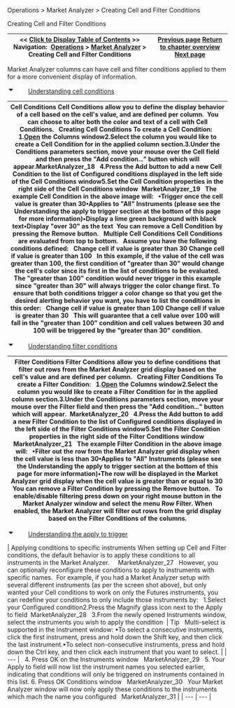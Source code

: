 ﻿


Operations \> Market Analyzer \> Creating Cell and Filter Conditions






















Creating Cell and Filter Conditions







| \<\< [Click to Display Table of Contents](creating_cell_and_filter_condi.md) \>\> **Navigation:**     [Operations](operations-1.md) \> [Market Analyzer](market_analyzer-1.md) \> Creating Cell and Filter Conditions | [Previous page](dynamic_ranking_and_sorting-1.md) [Return to chapter overview](market_analyzer-1.md) [Next page](market_analyzer_properties-1.md) |
| --- | --- |














Market Analyzer columns can have cell and filter conditions applied to them for a more convenient display of information.


![tog_minus](tog_minus-1.gif)        [Understanding cell conditions](javascript:HMToggle('toggle','UnderstandingCellConditions','UnderstandingCellConditions_ICON'))




| Cell Conditions Cell Conditions allow you to define the display behavior of a cell based on the cell's value, and are defined per column.  You can choose to alter both the color and text of a cell with Cell Conditions.   Creating Cell Conditions To create a Cell Condition:   1\.[Open](working_with_columns-1.md) the Columns window2\.Select the column you would like to create a Cell Condition for in the applied column section.3\.Under the Conditions parameters section, move your mouse over the Cell field and then press the "Add condition..." button which will appear.MarketAnalyzer_18   4\.Press the Add button to add a new Cell Condition to the list of Configured conditions displayed in the left side of the Cell Conditions window5\.Set the Cell Condition properties in the right side of the Cell Conditions window  MarketAnalyzer_19   The example Cell Condition in the above image will:   •Trigger once the cell value is greater than 30•Applies to "All" Instruments (please see the Understanding the apply to trigger section at the bottom of this page for more information)•Display a lime green background with black text•Display "over 30" as the text  You can remove a Cell Condition by pressing the Remove button.   Multiple Cell Conditions Cell Conditions are evaluated from top to bottom.   Assume you have the following conditions defined:   Change cell if value is greater than 30  Change cell if value is greater than 100   In this example, if the value of the cell was greater than 100, the first condition of "greater than 30" would change the cell's color since its first in the list of conditions to be evaluated. The "greater than 100" condition would never trigger in this example since "greater than 30" will always trigger the color change first. To ensure that both conditions trigger a color change so that you get the desired alerting behavior you want, you have to list the conditions in this order:   Change cell if value is greater than 100  Change cell if value is greater than 30   This will guarantee that a cell value over 100 will fall in the "greater than 100" condition and cell values between 30 and 100 will be triggered by the "greater than 30" condition. |
| --- |



![tog_minus](tog_minus-1.gif)        [Understanding filter conditions](javascript:HMToggle('toggle','UnderstandingFilterConditions','UnderstandingFilterConditions_ICON'))




| Filter Conditions Filter Conditions allow you to define conditions that filter out rows from the Market Analyzer grid display based on the cell's value and are defined per column.    Creating Filter Conditions To create a Filter Condition:   1\.[Open](working_with_columns-1.md) the Columns window2\.Select the column you would like to create a Filter Condition for in the applied column section.3\.Under the Conditions parameters section, move your mouse over the Filter field and then press the "Add condition..." button which will appear.  MarketAnalyzer_20   4\.Press the Add button to add a new Filter Condition to the list of Configured conditions displayed in the left side of the Filter Conditions window5\.Set the Filter Condition properties in the right side of the Filter Conditions window  MarketAnalyzer_21   The example Filter Condition in the above image will:   •Filter out the row from the Market Analyzer grid display when the cell value is less than 30•Applies to "All" Instruments (please see the Understanding the apply to trigger section at the bottom of this page for more information)•The row will be displayed in the Market Analyzer grid display when the cell value is greater than or equal to 30  You can remove a Filter Condition by pressing the Remove button.   To enable/disable filtering press down on your right mouse button in the Market Analyzer window and select the menu Row Filter. When enabled, the Market Analyzer will filter out rows from the grid display based on the Filter Conditions of the columns. |
| --- |



![tog_minus](tog_minus-1.gif)        [Understanding the apply to trigger](javascript:HMToggle('toggle','UnderstandingTheApplyToTrigger1','UnderstandingTheApplyToTrigger1_ICON'))




| Applying conditions to specific instruments When setting up Cell and Filter conditions, the default behavior is to apply these conditions to all instruments in the Market Analyzer.     MarketAnalyzer_27   However, you can optionally reconfigure these conditions to apply to instruments with specific names.  For example, if you had a Market Analyzer setup with several different instruments (as per the screen shot above), but only wanted your Cell conditions to work on only the Futures instruments, you can redefine your conditions to only include those instruments by:   1\.Select your Configured condition2\.Press the Magnify glass icon next to the Apply to field  MarketAnalyzer_28   3\.From the newly opened Instruments window, select the instruments you wish to apply the condition    | Tip   Multi\-select is supported in the Instrument window: •To select a consecutive instruments, click the first instrument, press and hold down the Shift key, and then click the last instrument.•To select non\-consecutive instruments, press and hold down the Ctrl key, and then click each instrument that you want to select. | | --- |      4\. Press OK on the Instruments window   MarketAnalyzer_29   5\. Your Apply to field will now list the instrument names you selected earlier, indicating that conditions will only be triggered on instruments contained in this list.  6\. Press OK Conditions window   MarketAnalyzer_30   Your Market Analyzer window will now only apply these conditions to the instruments which mach the name you configured   MarketAnalyzer_31 |
| --- | --- |










